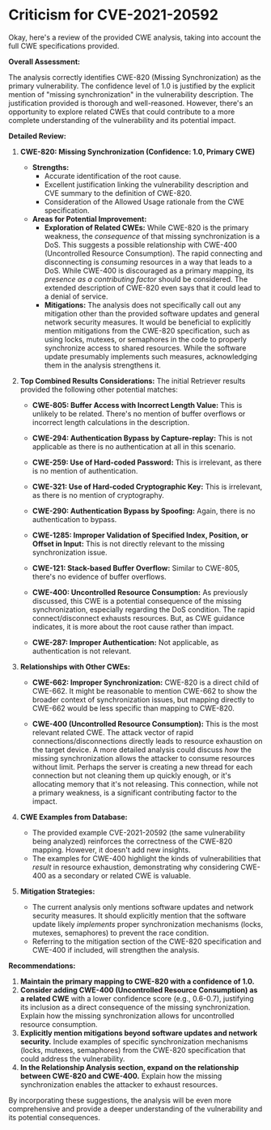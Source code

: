 # Criticism for CVE-2021-20592

Okay, here's a review of the provided CWE analysis, taking into account the full CWE specifications provided.

**Overall Assessment:**

The analysis correctly identifies CWE-820 (Missing Synchronization) as the primary vulnerability. The confidence level of 1.0 is justified by the explicit mention of "missing synchronization" in the vulnerability description. The justification provided is thorough and well-reasoned. However, there's an opportunity to explore related CWEs that could contribute to a more complete understanding of the vulnerability and its potential impact.

**Detailed Review:**

1.  **CWE-820: Missing Synchronization (Confidence: 1.0, Primary CWE)**

    *   **Strengths:**
        *   Accurate identification of the root cause.
        *   Excellent justification linking the vulnerability description and CVE summary to the definition of CWE-820.
        *   Consideration of the Allowed Usage rationale from the CWE specification.
    *   **Areas for Potential Improvement:**
        *   **Exploration of Related CWEs:**  While CWE-820 is the primary weakness, the *consequence* of that missing synchronization is a DoS.  This suggests a possible relationship with CWE-400 (Uncontrolled Resource Consumption).  The rapid connecting and disconnecting is *consuming* resources in a way that leads to a DoS. While CWE-400 is discouraged as a primary mapping, its *presence as a contributing factor* should be considered. The extended description of CWE-820 even says that it could lead to a denial of service.
        *   **Mitigations:** The analysis does not specifically call out any mitigation other than the provided software updates and general network security measures. It would be beneficial to explicitly mention mitigations from the CWE-820 specification, such as using locks, mutexes, or semaphores in the code to properly synchronize access to shared resources. While the software update presumably implements such measures, acknowledging them in the analysis strengthens it.

2.  **Top Combined Results Considerations:**
    The initial Retriever results provided the following other potential matches:

    *   **CWE-805: Buffer Access with Incorrect Length Value:** This is unlikely to be related. There's no mention of buffer overflows or incorrect length calculations in the description.

    *   **CWE-294: Authentication Bypass by Capture-replay:** This is not applicable as there is no authentication at all in this scenario.

    *   **CWE-259: Use of Hard-coded Password:** This is irrelevant, as there is no mention of authentication.

    *   **CWE-321: Use of Hard-coded Cryptographic Key:** This is irrelevant, as there is no mention of cryptography.

    *   **CWE-290: Authentication Bypass by Spoofing:** Again, there is no authentication to bypass.

    *   **CWE-1285: Improper Validation of Specified Index, Position, or Offset in Input:** This is not directly relevant to the missing synchronization issue.

    *   **CWE-121: Stack-based Buffer Overflow:** Similar to CWE-805, there's no evidence of buffer overflows.

    *   **CWE-400: Uncontrolled Resource Consumption:** As previously discussed, this CWE is a potential consequence of the missing synchronization, especially regarding the DoS condition. The rapid connect/disconnect exhausts resources. But, as CWE guidance indicates, it is more about the root cause rather than impact.

    *   **CWE-287: Improper Authentication:** Not applicable, as authentication is not relevant.

3.  **Relationships with Other CWEs:**

    *   **CWE-662: Improper Synchronization:** CWE-820 is a direct child of CWE-662. It might be reasonable to mention CWE-662 to show the broader context of synchronization issues, but mapping directly to CWE-662 would be less specific than mapping to CWE-820.

    *   **CWE-400 (Uncontrolled Resource Consumption):** This is the most relevant related CWE. The attack vector of rapid connections/disconnections directly leads to resource exhaustion on the target device. A more detailed analysis could discuss *how* the missing synchronization allows the attacker to consume resources without limit. Perhaps the server is creating a new thread for each connection but not cleaning them up quickly enough, or it's allocating memory that it's not releasing.  This connection, while not a primary weakness, is a significant contributing factor to the impact.

4.  **CWE Examples from Database:**

    *   The provided example CVE-2021-20592 (the same vulnerability being analyzed) reinforces the correctness of the CWE-820 mapping.  However, it doesn't add new insights.
    *   The examples for CWE-400 highlight the kinds of vulnerabilities that *result* in resource exhaustion, demonstrating why considering CWE-400 as a secondary or related CWE is valuable.

5.  **Mitigation Strategies:**

    *   The current analysis only mentions software updates and network security measures. It should explicitly mention that the software update likely *implements* proper synchronization mechanisms (locks, mutexes, semaphores) to prevent the race condition.
    *   Referring to the mitigation section of the CWE-820 specification and CWE-400 if included, will strengthen the analysis.

**Recommendations:**

1.  **Maintain the primary mapping to CWE-820 with a confidence of 1.0.**
2.  **Consider adding CWE-400 (Uncontrolled Resource Consumption) as a related CWE** with a lower confidence score (e.g., 0.6-0.7), justifying its inclusion as a direct consequence of the missing synchronization. Explain how the missing synchronization allows for uncontrolled resource consumption.
3.  **Explicitly mention mitigations beyond software updates and network security.** Include examples of specific synchronization mechanisms (locks, mutexes, semaphores) from the CWE-820 specification that could address the vulnerability.
4.  **In the Relationship Analysis section, expand on the relationship between CWE-820 and CWE-400.** Explain how the missing synchronization enables the attacker to exhaust resources.

By incorporating these suggestions, the analysis will be even more comprehensive and provide a deeper understanding of the vulnerability and its potential consequences.